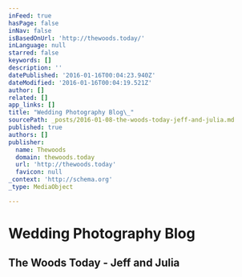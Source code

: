 ```yaml
---
inFeed: true
hasPage: false
inNav: false
isBasedOnUrl: 'http://thewoods.today/'
inLanguage: null
starred: false
keywords: []
description: ''
datePublished: '2016-01-16T00:04:23.940Z'
dateModified: '2016-01-16T00:04:19.521Z'
author: []
related: []
app_links: []
title: "Wedding Photography Blog\_"
sourcePath: _posts/2016-01-08-the-woods-today-jeff-and-julia.md
published: true
authors: []
publisher:
  name: Thewoods
  domain: thewoods.today
  url: 'http://thewoods.today'
  favicon: null
_context: 'http://schema.org'
_type: MediaObject

---
```

# Wedding Photography Blog 

<article style=""><h1>The Woods Today - Jeff and Julia</h1></article>